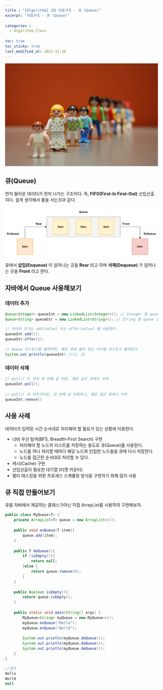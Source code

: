 ```yaml
---
title : "[Algorithm] 3장 자료구조 - 큐 (Queue)"
excerpt: "자료구조 - 큐 (Queue)"

categories :
  - Algorithm_Class

toc: true
toc_sticky: true
last_modified_at: 2022-11-28
---
```


![algorithms3_image1.jpg](/assets/images/algorithms3_image1.jpg?raw=true)

## 큐(Queue)

먼저 들어온 데이터가 먼저 나가는 구조이다. 즉, **FIFO(First-In First-Out)** 선입선출이다. 쉽게 생각해서 줄을 서는것과 같다.

![algorithms3_image2.png](/assets/images/algorithms3_image2.png?raw=true)

큐에서 **삽입(Enqueue)** 이 일어나는 곳을 **Rear** 라고 하며 **삭제(Dequeue)** 가 일어나는 곳을 **Front** 라고 한다.

## 자바에서 Queue 사용해보기

### 데이터 추가

```java
Queue<Integer> queueInt = new LinkedList<Integer>(); // Integer 형 queue 선언
Queue<String> queueStr = new LinkedList<String>(); // String 형 queue 선언
```

```java
// 데이터 추가는 add(value) 또는 offer(value) 를 사용한다.
queueInt.add(1);
queueStr.offer(2);

// Queue 인스턴스를 출력하면, 해당 큐에 들어 있는 아이템 리스트가 출력된다.
System.out.println(queueInt) //[1, 2]
```

### 데이터 삭제

```java
// poll() 은 큐의 첫 번째 값 반환, 해당 값은 큐에서 삭제
queueInt.poll();

// poll() 과 마찬가지로, 첫 번째 값 반환하고, 해당 값은 큐에서 삭제
queueInt.remove()
```

## 사용 사례

데이터가 입력된 시간 순서대로 처리해야 할 필요가 있는 상황에 이용한다.

- 너비 우선 탐색(BFS, Breadth-First Search) 구현
  - 처리해야 할 노드의 리스트를 저장하는 용도로 큐(Queue)를 사용한다.
  - 노드를 하나 처리할 때마다 해당 노드와 인접한 노드들을 큐에 다시 저장한다.
  - 노드를 접근한 순서대로 처리할 수 있다.
- 캐시(Cache) 구현
- 선입선출이 필요한 대기열 (티켓 카운터)
- 멀티 태스킹을 위한 프로세스 스케쥴링 방식을 구현하기 위해 많이 사용

## 큐 직접 만들어보기

큐를 자바에서 제공하는 클래스가아닌 직접 ArrayList를 사용하여 구현해보자.

```java
public class MyQueue<T> {
    private ArrayList<T> queue = new ArrayList<>();

    public void enQueue(T item){
        queue.add(item);
    }

    public T deQueue(){
        if (isEmpty()){
            return null;
        }else {
            return queue.remove(0);
        }
    }

    public Boolean isEmpty(){
        return queue.isEmpty();
    }

    public static void main(String[] args) {
        MyQueue<String> myQueue = new MyQueue<>();
        myQueue.enQueue("Hello");
        myQueue.enQueue("World");

        System.out.println(myQueue.deQueue());
        System.out.println(myQueue.deQueue());
        System.out.println(myQueue.deQueue());
    }
}
```

```java
//결과
Hello
World
null
```
